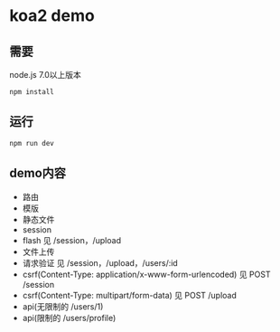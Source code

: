 # koa2 demo

## 需要

node.js 7.0以上版本

`npm install`

## 运行

`npm run dev`

## demo内容

- 路由
- 模版
- 静态文件
- session
- flash 见 /session，/upload
- 文件上传
- 请求验证 见 /session，/upload，/users/:id
- csrf(Content-Type: application/x-www-form-urlencoded) 见 POST /session
- csrf(Content-Type: multipart/form-data) 见 POST /upload
- api(无限制的 /users/1)
- api(限制的 /users/profile)